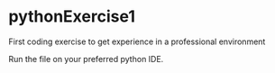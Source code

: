 # pythonExercise1
First coding exercise to get experience in a professional environment

Run the file on your preferred python IDE.
